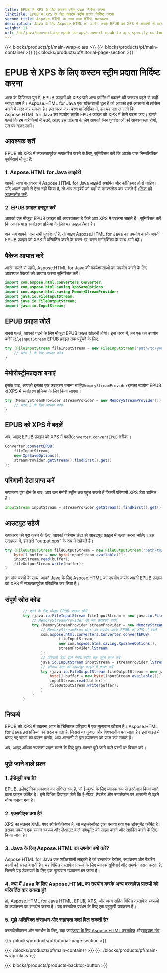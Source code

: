 ```yaml
---
title: EPUB से XPS के लिए कस्टम स्ट्रीम प्रदाता निर्दिष्ट करना
linktitle: EPUB से XPS के लिए कस्टम स्ट्रीम प्रदाता निर्दिष्ट करना
second_title: Aspose.HTML के साथ जावा HTML प्रसंस्करण
description: Java के लिए Aspose.HTML का उपयोग करके EPUB को XPS में आसानी से बदलें। सहज रूपांतरण प्रक्रिया के लिए इस चरण-दर-चरण मार्गदर्शिका का पालन करें।
weight: 11
url: /hi/java/converting-epub-to-xps/convert-epub-to-xps-specify-custom-stream-provider/
---
```


{{< blocks/products/pf/main-wrap-class >}}
{{< blocks/products/pf/main-container >}}
{{< blocks/products/pf/tutorial-page-section >}}

# EPUB से XPS के लिए कस्टम स्ट्रीम प्रदाता निर्दिष्ट करना

आज के डिजिटल युग में, EPUB फ़ाइलों को XPS जैसे अन्य फ़ॉर्मेट में बदलने की ज़रूरत पहले से कहीं ज़्यादा आम है। Aspose.HTML for Java एक शक्तिशाली टूल है जो आपको इसे आसानी से हासिल करने में मदद कर सकता है। इस चरण-दर-चरण मार्गदर्शिका में, हम यह पता लगाएंगे कि Aspose.HTML for Java का उपयोग करके EPUB फ़ाइल को XPS में कैसे बदला जाए। इससे पहले कि हम बारीकियों में उतरें, आइए इस प्रक्रिया के लिए आपको जिन पूर्वापेक्षाओं की आवश्यकता होगी, उन पर नज़र डालें।

## आवश्यक शर्तें

EPUB को XPS में सफलतापूर्वक रूपांतरित करने के लिए, सुनिश्चित करें कि आपके पास निम्नलिखित पूर्वापेक्षाएँ मौजूद हैं:

### 1. Aspose.HTML for Java लाइब्रेरी

 आपके जावा वातावरण में Aspose.HTML for Java लाइब्रेरी स्थापित और कॉन्फ़िगर होनी चाहिए। यदि आपने पहले से ऐसा नहीं किया है, तो आप लाइब्रेरी को यहाँ से डाउनलोड कर सकते हैं।[लिंक को डाउनलोड करें](https://releases.aspose.com/html/java/).

### 2. EPUB फ़ाइल इनपुट करें

आपको एक मौजूदा EPUB फ़ाइल की आवश्यकता है जिसे आप XPS में बदलना चाहते हैं। सुनिश्चित करें कि आपके पास रूपांतरण प्रक्रिया के लिए यह फ़ाइल तैयार है।

अब जब आपके पास सभी पूर्वापेक्षाएँ हैं, तो आइए Aspose.HTML for Java का उपयोग करके अपनी EPUB फ़ाइल को XPS में परिवर्तित करने के चरण-दर-चरण मार्गदर्शिका के साथ आगे बढ़ें।

## पैकेज आयात करें

आरंभ करने से पहले, Aspose.HTML for Java की कार्यक्षमताओं का उपयोग करने के लिए आवश्यक पैकेजों को आयात करना सुनिश्चित करें।

```java
import com.aspose.html.converters.Converter;
import com.aspose.html.saving.XpsSaveOptions;
import com.aspose.html.saving.MemoryStreamProvider;
import java.io.FileInputStream;
import java.io.FileOutputStream;
import java.io.InputStream;
```

## EPUB फ़ाइल खोलें

 सबसे पहले, आपको पढ़ने के लिए मौजूदा EPUB फ़ाइल खोलनी होगी। इस चरण में, हम एक का उपयोग करेंगे`FileInputStream` EPUB फ़ाइल तक पहुँचने के लिए.

```java
try (FileInputStream fileInputStream = new FileInputStream("path/to/your/input.epub")) {
    // चरण 1 के लिए आपका कोड
}
```

## मेमोरीस्ट्रीमप्रदाता बनाएं

 इसके बाद, आपको इसका एक उदाहरण बनाना चाहिए`MemoryStreamProvider`इसका उपयोग EPUB से XPS में रूपांतरण प्रक्रिया के लिए किया जाएगा।

```java
try (MemoryStreamProvider streamProvider = new MemoryStreamProvider()) {
    // चरण 2 के लिए आपका कोड
}
```

## EPUB को XPS में बदलें

 अब, आइए EPUB फ़ाइल को XPS में बदलें`Converter.convertEPUB` तरीका।

```java
Converter.convertEPUB(
    fileInputStream,
    new XpsSaveOptions(),
    streamProvider.getStream().findFirst().get()
);
```

## परिणामी डेटा प्राप्त करें

रूपांतरण पूरा होने के बाद, आप उस मेमोरी स्ट्रीम तक पहुंच सकते हैं जिसमें परिणामी XPS डेटा शामिल है।

```java
InputStream inputStream = streamProvider.getStream().findFirst().get();
```

## आउटपुट सहेजें

रूपांतरण को पूरा करने के लिए, आपको परिणाम डेटा को आउटपुट फ़ाइल में फ्लश करना चाहिए। इस उदाहरण में, हम इसे "output.xps" के रूप में सहेजते हैं।

```java
try (FileOutputStream fileOutputStream = new FileOutputStream("path/to/your/output.xps")) {
    byte[] buffer = new byte[inputStream.available()];
    inputStream.read(buffer);
    fileOutputStream.write(buffer);
}
```

इन पांच चरणों के साथ, आपने Java के लिए Aspose.HTML का उपयोग करके अपनी EPUB फ़ाइल को XPS में सफलतापूर्वक परिवर्तित कर लिया है।

## संपूर्ण स्रोत कोड
```java
        // पढ़ने के लिए मौजूदा EPUB फ़ाइल खोलें.
        try (java.io.FileInputStream fileInputStream = new java.io.FileInputStream(Resources.input("input.epub"))) {
            // MemoryStreamProvider का एक उदाहरण बनाएँ
            try (MemoryStreamProvider streamProvider = new MemoryStreamProvider()) {
                // MemoryStreamProvider का उपयोग करके EPUB को XPS में बदलें
                com.aspose.html.converters.Converter.convertEPUB(
                        fileInputStream,
                        new com.aspose.html.saving.XpsSaveOptions(),
                        streamProvider.lStream
                );
                // परिणामी डेटा वाले मेमोरी स्ट्रीम तक पहुंच प्राप्त करें
                java.io.InputStream inputStream = streamProvider.lStream.stream().findFirst().get();
                // परिणाम डेटा को आउटपुट फ़ाइल में फ्लश करें
                try (java.io.FileOutputStream fileOutputStream = new java.io.FileOutputStream(Resources.output("output.xps"))) {
                    byte[] buffer = new byte[inputStream.available()];
                    inputStream.read(buffer);
                    fileOutputStream.write(buffer);
                }
            }
        }
```

## निष्कर्ष

EPUB को XPS में बदलना आज के डिजिटल परिदृश्य में एक मूल्यवान कौशल है। Aspose.HTML for Java इस प्रक्रिया को सरल बनाता है, जिससे यह कुशल और विश्वसनीय बन जाता है। इस गाइड में बताए गए चरणों का पालन करके, आप आसानी से इस रूपांतरण को प्राप्त कर सकते हैं।

अब, आइए अधिक स्पष्टता प्रदान करने के लिए कुछ अक्सर पूछे जाने वाले प्रश्नों पर विचार करें।

## पूछे जाने वाले प्रश्न

### 1. ईपीयूबी क्या है?

EPUB, इलेक्ट्रॉनिक प्रकाशन का संक्षिप्त रूप है, जो ई-बुक्स के लिए व्यापक रूप से इस्तेमाल किया जाने वाला फ़ाइल फ़ॉर्मेट है। इसे विभिन्न डिवाइस जैसे कि ई-रीडर, टैबलेट और स्मार्टफ़ोन पर आसानी से पढ़ने योग्य बनाया गया है।

### 2. एक्सपीएस क्या है?

XPS का मतलब XML पेपर स्पेसिफिकेशन है, जो माइक्रोसॉफ्ट द्वारा बनाया गया एक डॉक्यूमेंट फॉर्मेट है। इसका उपयोग एक समान स्वरूप और लेआउट वाले डॉक्यूमेंट को साझा करने और संग्रहित करने के लिए किया जाता है।

### 3. Java के लिए Aspose.HTML का उपयोग क्यों करें?

Aspose.HTML for Java एक शक्तिशाली लाइब्रेरी है जो दस्तावेज़ हेरफेर, रूपांतरण और रेंडरिंग कार्यों को सरल बनाती है। यह विभिन्न दस्तावेज़ प्रारूपों के लिए व्यापक सुविधाएँ और समर्थन प्रदान करता है, जिससे यह डेवलपर्स के लिए एक मूल्यवान उपकरण बन जाता है।

### 4. क्या मैं Java के लिए Aspose.HTML का उपयोग करके अन्य दस्तावेज़ प्रारूपों को परिवर्तित कर सकता हूं?

हां, Aspose.HTML for Java HTML, EPUB, XPS, और अन्य सहित विभिन्न दस्तावेज़ स्वरूपों के रूपांतरण का समर्थन करता है। यह दस्तावेज़ प्रबंधन के लिए एक बहुमुखी उपकरण है।

### 5. मुझे अतिरिक्त संसाधन और सहायता कहां मिल सकती है?

 दस्तावेज़ीकरण और समर्थन के लिए, यहां जाएं[जावा के लिए Aspose.HTML दस्तावेज़](https://reference.aspose.com/html/java/) और[सहयता मंच](https://forum.aspose.com/).



{{< /blocks/products/pf/tutorial-page-section >}}

{{< /blocks/products/pf/main-container >}}
{{< /blocks/products/pf/main-wrap-class >}}

{{< blocks/products/products-backtop-button >}}
